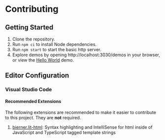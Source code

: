 # Contributing

## Getting Started

1. Clone the repository.
1. Run `npm ci` to install Node dependencies.
1. Run `npm start` to start the basic http server.
1. Explore demos by opening http://localhost:3030/demos in your browser, or view the [Hello World](http://localhost:3030/demos/hello-world.html) demo.

## Editor Configuration

### Visual Studio Code

#### Recommended Extensions

The following extensions are recommended to make it easier to contribute to this project. They are **not** required.

1. [bierner.lit-html](https://marketplace.visualstudio.com/items?itemName=bierner.lit-html):
   Syntax highlighting and IntelliSense for html inside of JavaScript and TypeScript tagged template strings
